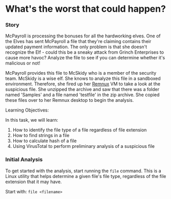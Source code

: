 # What's the worst that could happen?
### Story
McPayroll is processing the bonuses for all the hardworking elves. One of the Elves has sent McPayroll a file that they're claiming contains their updated payment information. The only problem is that she doesn't recognize the Elf - could this be a sneaky attack from Grinch Enterprises to cause more havoc? Analyze the file to see if you can determine whether it's malicious or not!

McPayroll provides this file to McSkidy who is a member of the security team. McSkidy is a wise elf. She knows to analyze this file in a sandboxed environment. Therefore, she fired up her [Remnux](https://remnux.org/) VM to take a look at the suspicious file. She unzipped the archive and saw that there was a folder named 'Samples' and a file named 'testfile' in the zip archive. She copied these files over to her Remnux desktop to begin the analysis.

Learning Objectives:

In this task, we will learn:

1.  How to identify the file type of a file regardless of file extension
2.  How to find strings in a file
3.  How to calculate hash of a file
4.  Using VirusTotal to perform preliminary analysis of a suspicious file

### Initial Analysis
To get started with the analysis, start running the `file` command. This is a Linux utility that helps determine a given file's file type, regardless of the file extension that it may have.

Start with:
`file <filename>`